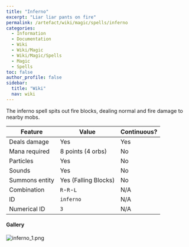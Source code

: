 ```yaml
---
title: "Inferno"
excerpt: "Liar liar pants on fire"
permalink: /artefact/wiki/magic/spells/inferno
categories:
  - Information
  - Documentation
  - Wiki
  - Wiki/Magic
  - Wiki/Magic/Spells
  - Magic
  - Spells
toc: false
author_profile: false
sidebar:
  title: "Wiki"
  nav: wiki
---
```


The inferno spell spits out fire blocks, dealing normal and fire damage to nearby mobs.

| Feature              | Value                | Continuous? |
| -------------------- | -------------------- | ----------- |
| Deals damage         | Yes                  | Yes         |
| Mana required        | 8 points (4 orbs)    | No          |
| Particles            | Yes                  | No          |
| Sounds               | Yes                  | No          |
| Summons entity       | Yes (Falling Blocks) | No          |
| Combination          | `R`-`R`-`L`          | N/A         |
| ID                   | `inferno`            | N/A         |
| Numerical ID         | `3`                  | N/A         |

#### Gallery
![inferno_1.png](https://origamistudio.github.io/assets/images/screenshots/spells/inferno_1.png)
